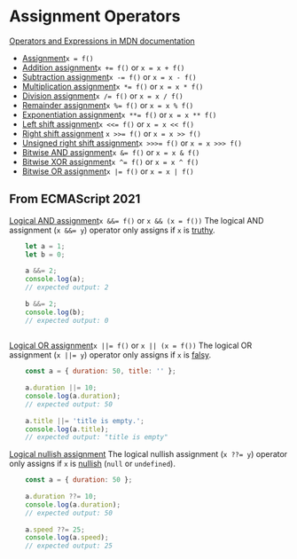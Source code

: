 # Assignment Operators

[Operators and Expressions in MDN documentation](https://developer.mozilla.org/en-US/docs/Web/JavaScript/Guide/Expressions_and_Operators)


- [Assignment](https://developer.mozilla.org/en-US/docs/Web/JavaScript/Reference/Operators/Assignment)`x = f()`
- [Addition assignment](https://developer.mozilla.org/en-US/docs/Web/JavaScript/Reference/Operators/Addition_assignment)`x += f()` or `x = x + f()`
- [Subtraction assignment](https://developer.mozilla.org/en-US/docs/Web/JavaScript/Reference/Operators/Subtraction_assignment)`x -= f()` or `x = x - f()`
- [Multiplication assignment](https://developer.mozilla.org/en-US/docs/Web/JavaScript/Reference/Operators/Multiplication_assignment)`x *= f()` or `x = x * f()`
- [Division assignment](https://developer.mozilla.org/en-US/docs/Web/JavaScript/Reference/Operators/Division_assignment)`x /= f()` or `x = x / f()`
- [Remainder assignment](https://developer.mozilla.org/en-US/docs/Web/JavaScript/Reference/Operators/Remainder_assignment)`x %= f()` or `x = x % f()`
- [Exponentiation assignment](https://developer.mozilla.org/en-US/docs/Web/JavaScript/Reference/Operators/Exponentiation_assignment)`x **= f()` or `x = x ** f()`
- [Left shift assignment](https://developer.mozilla.org/en-US/docs/Web/JavaScript/Reference/Operators/Left_shift_assignment)`x <<= f()` or `x = x << f()`
- [Right shift assignment](https://developer.mozilla.org/en-US/docs/Web/JavaScript/Reference/Operators/Right_shift_assignment) `x >>= f()` or `x = x >> f()`
- [Unsigned right shift assignment](https://developer.mozilla.org/en-US/docs/Web/JavaScript/Reference/Operators/Unsigned_right_shift_assignment)`x >>>= f()` or `x = x >>> f()`
- [Bitwise AND assignment](https://developer.mozilla.org/en-US/docs/Web/JavaScript/Reference/Operators/Bitwise_AND_assignment)`x &= f()` or `x = x & f()`
- [Bitwise XOR assignment](https://developer.mozilla.org/en-US/docs/Web/JavaScript/Reference/Operators/Bitwise_XOR_assignment)`x ^= f()` or `x = x ^ f()`
- [Bitwise OR assignment](https://developer.mozilla.org/en-US/docs/Web/JavaScript/Reference/Operators/Bitwise_OR_assignment)`x |= f()` or `x = x | f()`

## From ECMAScript 2021
[Logical AND assignment](https://developer.mozilla.org/en-US/docs/Web/JavaScript/Reference/Operators/Logical_AND_assignment)`x &&= f()` or `x && (x = f())`
The logical AND assignment (`x &&= y`) operator only assigns if `x` is [truthy](https://developer.mozilla.org/en-US/docs/Glossary/Truthy).
```js
	let a = 1;
	let b = 0;
	
	a &&= 2;
	console.log(a);
	// expected output: 2
	
	b &&= 2;
	console.log(b);
	// expected output: 0
	
```

[Logical OR assignment](https://developer.mozilla.org/en-US/docs/Web/JavaScript/Reference/Operators/Logical_OR_assignment)`x ||= f()` or `x || (x = f())`
The logical OR assignment (`x ||= y`) operator only assigns if `x` is [falsy](https://developer.mozilla.org/en-US/docs/Glossary/Falsy).
```js
	const a = { duration: 50, title: '' };
	
	a.duration ||= 10;
	console.log(a.duration);
	// expected output: 50
	
	a.title ||= 'title is empty.';
	console.log(a.title);
	// expected output: "title is empty"
```

[Logical nullish assignment](https://developer.mozilla.org/en-US/docs/Web/JavaScript/Reference/Operators/Logical_nullish_assignment)
The logical nullish assignment (`x ??= y`) operator only assigns if `x` is [nullish](https://developer.mozilla.org/en-US/docs/Glossary/Nullish) (`null` or `undefined`).
```js
	const a = { duration: 50 };
	
	a.duration ??= 10;
	console.log(a.duration);
	// expected output: 50
	
	a.speed ??= 25;
	console.log(a.speed);
	// expected output: 25
```